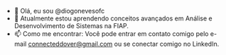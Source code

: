 - 👋 Olá, eu sou @diogonevesofc
- 🌱 Atualmente estou aprendendo conceitos avançados em Análise e Desenvolvimento de Sistemas na FIAP.
- 📫 Como me encontrar: Você pode entrar em contato comigo pelo e-mail connecteddover@gmail.com ou se conectar comigo no LinkedIn.

